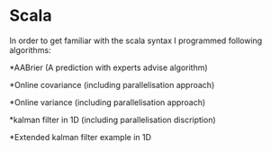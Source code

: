 # Scala

In order to get familiar with the scala syntax I programmed following algorithms:

*AABrier (A prediction with experts advise algorithm)

*Online covariance (including parallelisation approach)

*Online variance (including parallelisation approach)

*kalman filter in 1D (including parallelisation discription)

*Extended kalman filter example in 1D


